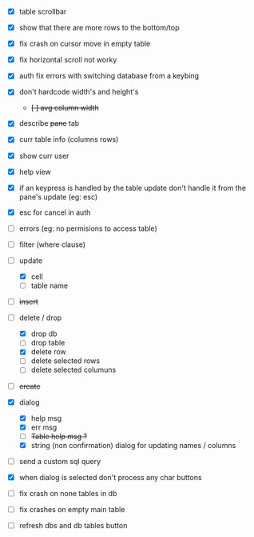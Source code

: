 -   [x] table scrollbar
-   [x] show that there are more rows to the bottom/top
-   [x] fix crash on cursor move in empty table
-   [x] fix horizontal scroll not worky
-   [x] auth fix errors with switching database from a keybing
-   [x] don't hardcode width's and height's
    -   ~~[ ] avg column width~~
-   [x] describe ~~pane~~ tab
-   [x] curr table info (columns rows)
-   [x] show curr user
-   [x] help view
-   [x] if an keypress is handled by the table update don't handle it from the pane's update (eg: esc)
-   [x] esc for cancel in auth

-   [ ] errors (eg: no permisions to access table)

-   [ ] filter (where clause)
-   [ ] update
    -   [x] cell
    -   [ ] table name
-   [ ] ~~insert~~
-   [ ] delete / drop
    -   [x] drop db
    -   [ ] drop table
    -   [x] delete row
    -   [ ] delete selected rows
    -   [ ] delete selected columuns
-   [ ] ~~create~~

-   [x] dialog

    -   [x] help msg
    -   [x] err msg
    -   [ ] ~~Table help msg ?~~
    -   [x] string (non confirmation) dialog for updating names / columns

-   [ ] send a custom sql query

-   [x] when dialog is selected don't process any char buttons
-   [ ] fix crash on none tables in db
-   [ ] fix crashes on empty main table
-   [ ] refresh dbs and db tables button
